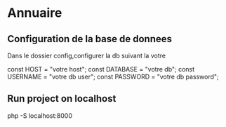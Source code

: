 # Annuaire

## Configuration de la base de donnees

Dans le dossier config,configurer la db suivant la votre 

const HOST = "votre host";
const DATABASE = "votre db";
const USERNAME = "votre db user";
const PASSWORD = "votre db password";

## Run project on localhost

php -S localhost:8000
